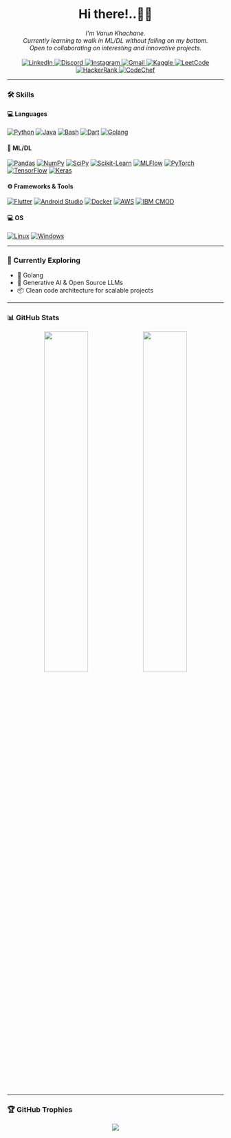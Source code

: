 <h1 align="center">Hi there!..🙋‍♂️</h1>

<p align="center">
    <i>
        I'm Varun Khachane.<br>
        Currently learning to walk in ML/DL without falling on my bottom.<br>
        Open to collaborating on interesting and innovative projects.<br>
    </i><br>

  <a href="https://www.linkedin.com/in/varunkhachane">
    <img src="https://img.shields.io/badge/LinkedIn-blue?style=flat-square&logo=linkedin" alt="LinkedIn">
  </a>
  <a href="https://discord.com/vk2122">
    <img src="https://img.shields.io/badge/Discord-blue?style=flat-square&logo=discord&logoColor=white" alt="Discord">
  </a>
  <a href="https://www.instagram.com/vk21022">
    <img src="https://img.shields.io/badge/Instagram-blue?style=flat-square&logo=instagram&logoColor=white" alt="Instagram">
  </a>
  <a href="mailto:varunkhachane31@gmail.com">
    <img src="https://img.shields.io/badge/Gmail-blue?style=flat-square&logo=gmail&logoColor=white" alt="Gmail">
  </a>
  <a href="https://www.kaggle.com/vk2122">
    <img src="https://img.shields.io/badge/Kaggle-blue?style=flat-square&logo=kaggle" alt="Kaggle">
  </a>
  <a href="https://leetcode.com/vk21022">
    <img src="https://img.shields.io/badge/LeetCode-blue?style=flat-square&logo=LeetCode" alt="LeetCode">
  </a>
  <a href="https://www.hackerrank.com/vk21022">
    <img src="https://img.shields.io/badge/HackerRank-blue?style=flat-square&logo=HackerRank" alt="HackerRank">
  </a>
  <a href="https://www.codechef.com/users/vk21022">
    <img src="https://img.shields.io/badge/CodeChef-blue?style=flat-square&logo=CodeChef" alt="CodeChef">
  </a>
</p>

---

### 🛠️ Skills

#### 💻 Languages
[![Python](https://img.shields.io/badge/python-black?style=for-the-badge&logo=python)](https://github.com/vk2122)
[![Java](https://img.shields.io/badge/java-black?style=for-the-badge&logo=java)](https://github.com/vk2122)
[![Bash](https://img.shields.io/badge/bash-black?style=for-the-badge&logo=gnu-bash)](https://github.com/vk2122)
[![Dart](https://img.shields.io/badge/dart-black?style=for-the-badge&logo=dart)](https://github.com/vk2122)
[![Golang](https://img.shields.io/badge/go-black?style=for-the-badge&logo=go)](https://github.com/vk2122)

#### 🧠 ML/DL
[![Pandas](https://img.shields.io/badge/pandas-black?style=for-the-badge&logo=pandas)](https://github.com/vk2122)
[![NumPy](https://img.shields.io/badge/numpy-black?style=for-the-badge&logo=numpy)](https://github.com/vk2122)
[![SciPy](https://img.shields.io/badge/scipy-black?style=for-the-badge&logo=scipy)](https://github.com/vk2122)
[![Scikit-Learn](https://img.shields.io/badge/scikit--learn-black?style=for-the-badge&logo=scikit-learn)](https://github.com/vk2122)
[![MLFlow](https://img.shields.io/badge/mlflow-black?style=for-the-badge&logo=mlflow)](https://github.com/vk2122)
[![PyTorch](https://img.shields.io/badge/pytorch-black?style=for-the-badge&logo=pytorch)](https://github.com/vk2122)
[![TensorFlow](https://img.shields.io/badge/tensorflow-black?style=for-the-badge&logo=tensorflow)](https://github.com/vk2122)
[![Keras](https://img.shields.io/badge/Keras-black?style=for-the-badge&logo=keras)](https://github.com/vk2122)

#### ⚙️ Frameworks & Tools
[![Flutter](https://img.shields.io/badge/flutter-black?style=for-the-badge&logo=flutter)](https://github.com/vk2122)
[![Android Studio](https://img.shields.io/badge/Android_Studio-black?style=for-the-badge&logo=android-studio)](https://github.com/vk2122)
[![Docker](https://img.shields.io/badge/docker-black?style=for-the-badge&logo=docker)](https://github.com/vk2122)
[![AWS](https://img.shields.io/badge/aws-black?style=for-the-badge&logo=amazonaws)](https://github.com/vk2122)
[![IBM CMOD](https://img.shields.io/badge/IBM_CMOnDemand-black?style=for-the-badge&logo=ibm)](https://github.com/vk2122)

#### 💻 OS
[![Linux](https://img.shields.io/badge/linux-black?style=for-the-badge&logo=linux)](https://github.com/vk2122)
[![Windows](https://img.shields.io/badge/windows-black?style=for-the-badge&logo=windows)](https://github.com/vk2122)

---

### 🚀 Currently Exploring

- 🐹 Golang
- 🧠 Generative AI & Open Source LLMs
- 📦 Clean code architecture for scalable projects

---

### 📊 GitHub Stats

<p align="center">
  <img src="https://github-readme-stats.vercel.app/api?username=vk2122&theme=tokyonight&show_icons=true&count_private=true&hide_border=true" width="45%" />
  <img src="https://streak-stats.demolab.com?user=vk2122&theme=tokyonight&hide_border=true" width="45%" />
</p>

---

### 🏆 GitHub Trophies

<p align="center">
  <img src="https://github-profile-trophy.vercel.app/?username=vk2122&theme=darkhub&no-frame=true&column=6" />
</p>
